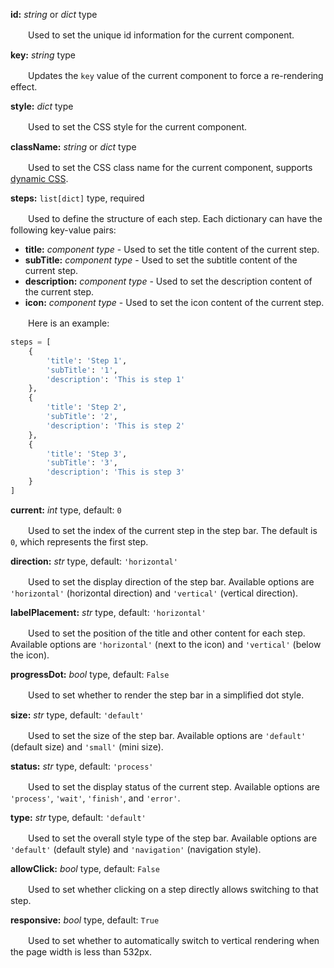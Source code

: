 **id:** *string* or *dict* type

　　Used to set the unique id information for the current component.

**key:** *string* type

　　Updates the `key` value of the current component to force a re-rendering effect.

**style:** *dict* type

　　Used to set the CSS style for the current component.

**className:** *string* or *dict* type

　　Used to set the CSS class name for the current component, supports [dynamic CSS](/advanced-classname).

**steps:** `list[dict]` type, required

　　Used to define the structure of each step. Each dictionary can have the following key-value pairs:

- **title:** *component type* - Used to set the title content of the current step.
- **subTitle:** *component type* - Used to set the subtitle content of the current step.
- **description:** *component type* - Used to set the description content of the current step.
- **icon:** *component type* - Used to set the icon content of the current step.

　　Here is an example:

```python
steps = [
    {
        'title': 'Step 1',
        'subTitle': '1',
        'description': 'This is step 1'
    },
    {
        'title': 'Step 2',
        'subTitle': '2',
        'description': 'This is step 2'
    },
    {
        'title': 'Step 3',
        'subTitle': '3',
        'description': 'This is step 3'
    }
]
```

**current:** *int* type, default: `0`

　　Used to set the index of the current step in the step bar. The default is `0`, which represents the first step.

**direction:** *str* type, default: `'horizontal'`

　　Used to set the display direction of the step bar. Available options are `'horizontal'` (horizontal direction) and `'vertical'` (vertical direction).

**labelPlacement:** *str* type, default: `'horizontal'`

　　Used to set the position of the title and other content for each step. Available options are `'horizontal'` (next to the icon) and `'vertical'` (below the icon).

**progressDot:** *bool* type, default: `False`

　　Used to set whether to render the step bar in a simplified dot style.

**size:** *str* type, default: `'default'`

　　Used to set the size of the step bar. Available options are `'default'` (default size) and `'small'` (mini size).

**status:** *str* type, default: `'process'`

　　Used to set the display status of the current step. Available options are `'process'`, `'wait'`, `'finish'`, and `'error'`.

**type:** *str* type, default: `'default'`

　　Used to set the overall style type of the step bar. Available options are `'default'` (default style) and `'navigation'` (navigation style).

**allowClick:** *bool* type, default: `False`

　　Used to set whether clicking on a step directly allows switching to that step.

**responsive:** *bool* type, default: `True`

　　Used to set whether to automatically switch to vertical rendering when the page width is less than 532px.